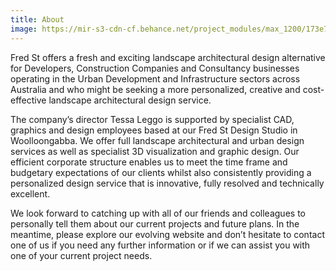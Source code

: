 ```yaml
---
title: About
image: https://mir-s3-cdn-cf.behance.net/project_modules/max_1200/173e7b35587347.578640ffeaff5.jpg
---
```


Fred St offers a fresh and exciting landscape architectural design alternative for Developers, Construction Companies and Consultancy businesses operating in the Urban Development and Infrastructure sectors across Australia and who might be seeking a more personalized, creative and cost-effective landscape architectural design service.

The company’s director Tessa Leggo is supported by specialist CAD, graphics and design employees based at our Fred St Design Studio in Woolloongabba. We offer full landscape architectural and urban design services as well as specialist 3D visualization and graphic design. Our efficient corporate structure enables us to meet the time frame and budgetary expectations of our clients whilst also consistently providing a personalized design service that is innovative, fully resolved and technically excellent.

We look forward to catching up with all of our friends and colleagues to personally tell them about our current projects and future plans. In the meantime, please explore our evolving website and don’t hesitate to contact one of us if you need any further information or if we can assist you with one of your current project needs.
